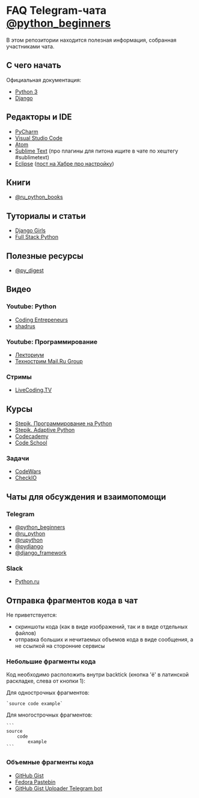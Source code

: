 # FAQ Telegram-чата [@python_beginners](https://t.me/python_beginners)

В этом репозитории находится полезная информация, собранная участниками чата.

## С чего начать

Официальная документация:

 - [Python 3](https://docs.python.org/3/)
 - [Django](https://docs.djangoproject.com/)

## Редакторы и IDE

 - [PyCharm](https://www.jetbrains.com/pycharm/)
 - [Visual Studio Code](https://code.visualstudio.com/docs/languages/python)
 - [Atom](https://atom.io/)
 - [Sublime Text](https://www.sublimetext.com/3) (про плагины для питона ищите в чате по хештегу #sublimetext)
 - [Eclipse](https://www.eclipse.org/downloads/) ([пост на Хабре про настройку](https://habrahabr.ru/post/167559/))

## Книги

 - [@ru_python_books](https://t.me/ru_python_books)

## Туториалы и статьи

 - [Django Girls](https://djangogirls.org/)
 - [Full Stack Python](https://www.fullstackpython.com/)

## Полезные ресурсы

 - [@py_digest](https://t.me/py_digest)

## Видео

### Youtube: Python

 - [Coding Entrepeneurs](https://www.youtube.com/user/CodingEntrepreneurs)
 - [shadrus](https://www.youtube.com/user/shadrus)

### Youtube: Программирование

 - [Лекториум](https://www.youtube.com/user/OpenLektorium)
 - [Технострим Mail.Ru Group](https://www.youtube.com/user/TPMGTU)

### Стримы

 - [LiveCoding.TV](https://www.livecoding.tv)

## Курсы

 - [Stepik. Программирование на Python](https://stepik.org/course/67)
 - [Stepik. Adaptive Python](https://stepik.org/course/568)
 - [Codecademy](https://www.codecademy.com/learn/python)
 - [Code School](https://www.codeschool.com/learn/python)

### Задачи

 - [CodeWars](https://www.codewars.com/)
 - [CheckIO](https://py.checkio.org/)

## Чаты для обсуждения и взаимопомощи

### Telegram

 - [@python_beginners](https://t.me/python_beginners)
 - [@ru_python](https://t.me/ru_python)
 - [@rupython](https://t.me/rupython)
 - [@pydjango](https://t.me/pydjango)
 - [@django_framework](https://t.me/django_framework)

### Slack

 - [Python.ru](https://python.stamplayapp.com/)

## Отправка фрагментов кода в чат

Не приветствуется:

 - скриншоты кода (как в виде изображений, так и в виде отдельных файлов)
 - отправка больших и нечитаемых объемов кода в виде сообщения, а не ссылкой на сторонние сервисы

### Небольшие фрагменты кода

Код необходимо расположить внутри backtick (кнопка 'ё' в латинской раскладке, слева от кнопки 1):

Для однострочных фрагментов:

    `source code example`

Для многострочных фрагментов:

    ```
    source
        code
            example
    ```

### Объемные фрагменты кода

 - [GitHub Gist](https://gist.github.com/)
 - [Fedora Pastebin](https://paste.fedoraproject.org/)
 - [GitHub Gist Uploader Telegram bot](http://t.me/github_gist_bot/)
